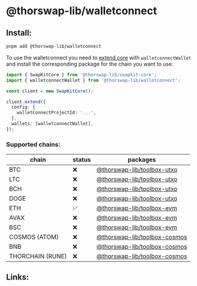 # @thorswap-lib/walletconnect

## Install:

```bash
pnpm add @thorswap-lib/walletconnect
```

To use the walletconnect you need to [extend core](packages/swapkit/swapkit-core#swapkitcore-api) with `walletconnectWallet` and install the corresponding package for the chain you want to use.

```ts
import { SwapKitCore } from '@thorswap-lib/swapkit-core';
import { walletconnectWallet } from '@thorswap-lib/walletconnect';

const client = new SwapKitCore();

client.extend({
  config: {
    walletConnectProjectId: '...',
  },
  wallets: [walletconnectWallet],
});
```


### Supported chains:

| chain            | status | packages                                                                         |
| ---------------- | ------ | -------------------------------------------------------------------------------- |
| BTC              | ❌     | [@thorswap-lib/toolbox-utxo](../toolboxes/toolbox-utxo/README.md)                          |
| LTC              | ❌     | [@thorswap-lib/toolbox-utxo](../toolboxes/toolbox-utxo/README.md)                          |
| BCH              | ❌     | [@thorswap-lib/toolbox-utxo](../toolboxes/toolbox-utxo/README.md)                          |
| DOGE             | ❌     | [@thorswap-lib/toolbox-utxo](../toolboxes/toolbox-utxo/README.md)                          |
| ETH              | ✅     | [@thorswap-lib/toolbox-evm](../toolboxes/toolbox-evm/README.md)                            |
| AVAX             | ❌     | [@thorswap-lib/toolbox-evm](../toolboxes/toolbox-evm/README.md)                            |
| BSC              | ❌     | [@thorswap-lib/toolbox-evm](../toolboxes/toolbox-evm/README.md)                            |
| COSMOS (ATOM)    | ❌     | [@thorswap-lib/toolbox-cosmos](../toolboxes/toolbox-cosmos/README.md)                      |
| BNB              | ❌     | [@thorswap-lib/toolbox-cosmos](../toolboxes/toolbox-cosmos/README.md)                      |
| THORCHAIN (RUNE) | ❌     | [@thorswap-lib/toolbox-cosmos](../toolboxes/toolbox-cosmos/README.md) |

## Links:
